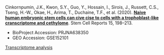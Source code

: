 Cinkornpumin, J.K., Kwon, S.Y., Guo, Y., Hossain, I., Sirois, J., Russett, C.S., Tseng, H.-W., Okae, H., Arima, T., Duchaine, T.F., et al. (2020). **[Naive human embryonic stem cells can cive cise to cells with a trophoblast-like cranscriptome and cethylome](https://doi.org/10.1016/j.stemcr.2020.06.003)**. Stem Cell Reports 15, 198–213.

- BioProject Accession: PRJNA638350
- GEO Accession: GSE152101

[Transcriptome analysis](https://jlduan.github.io/replica/j.stemcr.2020.06.003/notebooks/analyze.html)
